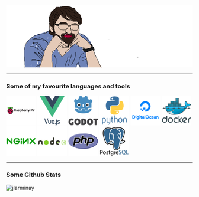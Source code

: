<div align="center">
  <img src="https://raw.githubusercontent.com/jlarminay/jlarminay/main/images/header.png" />
</div>

<div>
  <hr/>
  <h3>Some of my favourite languages and tools</h3>
  <p align="left"> 
    <img src="https://raw.githubusercontent.com/devicons/devicon/master/icons/raspberrypi/raspberrypi-original-wordmark.svg" alt="raspberrypi" width="80" height="80" /> 
    <img src="https://raw.githubusercontent.com/devicons/devicon/master/icons/vuejs/vuejs-original-wordmark.svg" alt="vue.js" width="80" height="80" /> 
    <img src="https://raw.githubusercontent.com/devicons/devicon/master/icons/godot/godot-original-wordmark.svg" alt="godot" width="80" height="80" /> 
    <img src="https://raw.githubusercontent.com/devicons/devicon/master/icons/python/python-original-wordmark.svg" alt="python" width="80" height="80" /> 
    <img src="https://raw.githubusercontent.com/devicons/devicon/master/icons/digitalocean/digitalocean-original-wordmark.svg" alt="digital ocean" width="80" height="80" /> 
    <img src="https://raw.githubusercontent.com/devicons/devicon/master/icons/docker/docker-original-wordmark.svg" alt="docker" width="80" height="80" /> 
    <img src="https://raw.githubusercontent.com/devicons/devicon/master/icons/nginx/nginx-original.svg" alt="nginx" width="80" height="80" /> 
    <img src="https://raw.githubusercontent.com/devicons/devicon/master/icons/nodejs/nodejs-original-wordmark.svg" alt="node.js" width="80" height="80" /> 
    <img src="https://raw.githubusercontent.com/devicons/devicon/master/icons/php/php-original.svg" alt="php" width="80" height="80" /> 
    <img src="https://raw.githubusercontent.com/devicons/devicon/master/icons/postgresql/postgresql-original-wordmark.svg" alt="postgresql" width="80" height="80" /> 
    <!-- <img src="" alt="" width="80" height="80"/>  -->
  </p>
</div>

<div>
  <hr/>
  <h3>Some Github Stats</h3>
  <p>
    <img align="left" src="https://github-readme-stats.vercel.app/api/top-langs?username=jlarminay&show_icons=true&theme=dark&locale=en&layout=compact" alt="jlarminay" />
  </p>
</div>


